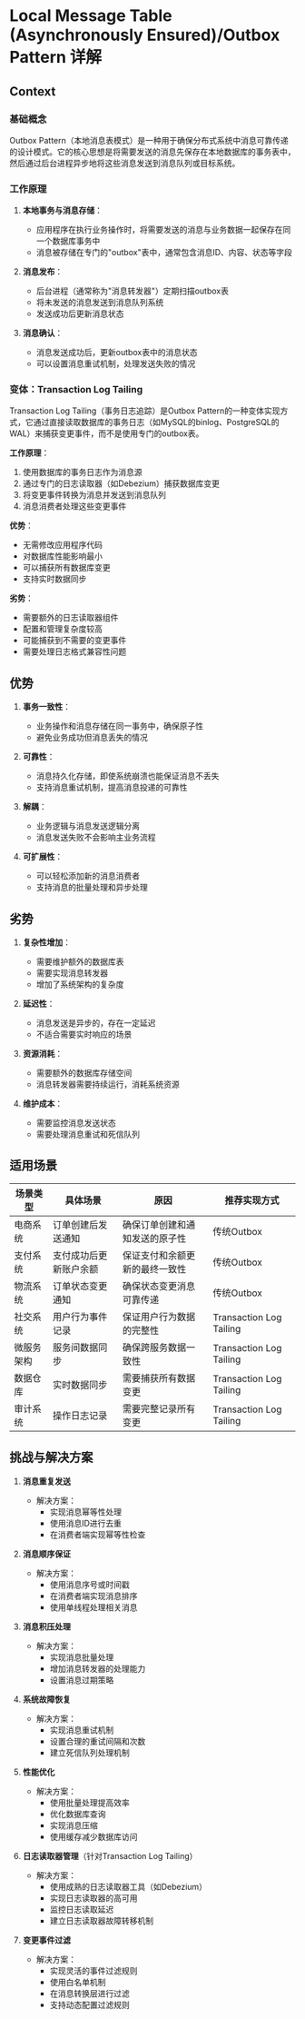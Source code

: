 # Local Message Table (Asynchronously Ensured)/Outbox Pattern 详解

## Context

### 基础概念

Outbox Pattern（本地消息表模式）是一种用于确保分布式系统中消息可靠传递的设计模式。它的核心思想是将需要发送的消息先保存在本地数据库的事务表中，然后通过后台进程异步地将这些消息发送到消息队列或目标系统。

### 工作原理

1. **本地事务与消息存储**：
   - 应用程序在执行业务操作时，将需要发送的消息与业务数据一起保存在同一个数据库事务中
   - 消息被存储在专门的"outbox"表中，通常包含消息ID、内容、状态等字段

2. **消息发布**：
   - 后台进程（通常称为"消息转发器"）定期扫描outbox表
   - 将未发送的消息发送到消息队列系统
   - 发送成功后更新消息状态

3. **消息确认**：
   - 消息发送成功后，更新outbox表中的消息状态
   - 可以设置消息重试机制，处理发送失败的情况

### 变体：Transaction Log Tailing

Transaction Log Tailing（事务日志追踪）是Outbox Pattern的一种变体实现方式，它通过直接读取数据库的事务日志（如MySQL的binlog、PostgreSQL的WAL）来捕获变更事件，而不是使用专门的outbox表。

**工作原理**：
1. 使用数据库的事务日志作为消息源
2. 通过专门的日志读取器（如Debezium）捕获数据库变更
3. 将变更事件转换为消息并发送到消息队列
4. 消息消费者处理这些变更事件

**优势**：
- 无需修改应用程序代码
- 对数据库性能影响最小
- 可以捕获所有数据库变更
- 支持实时数据同步

**劣势**：
- 需要额外的日志读取器组件
- 配置和管理复杂度较高
- 可能捕获到不需要的变更事件
- 需要处理日志格式兼容性问题

## 优势

1. **事务一致性**：
   - 业务操作和消息存储在同一事务中，确保原子性
   - 避免业务成功但消息丢失的情况

2. **可靠性**：
   - 消息持久化存储，即使系统崩溃也能保证消息不丢失
   - 支持消息重试机制，提高消息投递的可靠性

3. **解耦**：
   - 业务逻辑与消息发送逻辑分离
   - 消息发送失败不会影响主业务流程

4. **可扩展性**：
   - 可以轻松添加新的消息消费者
   - 支持消息的批量处理和异步处理

## 劣势

1. **复杂性增加**：
   - 需要维护额外的数据库表
   - 需要实现消息转发器
   - 增加了系统架构的复杂度

2. **延迟性**：
   - 消息发送是异步的，存在一定延迟
   - 不适合需要实时响应的场景

3. **资源消耗**：
   - 需要额外的数据库存储空间
   - 消息转发器需要持续运行，消耗系统资源

4. **维护成本**：
   - 需要监控消息发送状态
   - 需要处理消息重试和死信队列

## 适用场景

| 场景类型 | 具体场景 | 原因 | 推荐实现方式 |
|---------|---------|------|------------|
| 电商系统 | 订单创建后发送通知 | 确保订单创建和通知发送的原子性 | 传统Outbox |
| 支付系统 | 支付成功后更新账户余额 | 保证支付和余额更新的最终一致性 | 传统Outbox |
| 物流系统 | 订单状态变更通知 | 确保状态变更消息可靠传递 | 传统Outbox |
| 社交系统 | 用户行为事件记录 | 保证用户行为数据的完整性 | Transaction Log Tailing |
| 微服务架构 | 服务间数据同步 | 确保跨服务数据一致性 | Transaction Log Tailing |
| 数据仓库 | 实时数据同步 | 需要捕获所有数据变更 | Transaction Log Tailing |
| 审计系统 | 操作日志记录 | 需要完整记录所有变更 | Transaction Log Tailing |

## 挑战与解决方案

1. **消息重复发送**
   - 解决方案：
     - 实现消息幂等性处理
     - 使用消息ID进行去重
     - 在消费者端实现幂等性检查

2. **消息顺序保证**
   - 解决方案：
     - 使用消息序号或时间戳
     - 在消费者端实现消息排序
     - 使用单线程处理相关消息

3. **消息积压处理**
   - 解决方案：
     - 实现消息批量处理
     - 增加消息转发器的处理能力
     - 设置消息过期策略

4. **系统故障恢复**
   - 解决方案：
     - 实现消息重试机制
     - 设置合理的重试间隔和次数
     - 建立死信队列处理机制

5. **性能优化**
   - 解决方案：
     - 使用批量处理提高效率
     - 优化数据库查询
     - 实现消息压缩
     - 使用缓存减少数据库访问

6. **日志读取器管理**（针对Transaction Log Tailing）
   - 解决方案：
     - 使用成熟的日志读取器工具（如Debezium）
     - 实现日志读取器的高可用
     - 监控日志读取延迟
     - 建立日志读取器故障转移机制

7. **变更事件过滤**
   - 解决方案：
     - 实现灵活的事件过滤规则
     - 使用白名单机制
     - 在消息转换层进行过滤
     - 支持动态配置过滤规则



